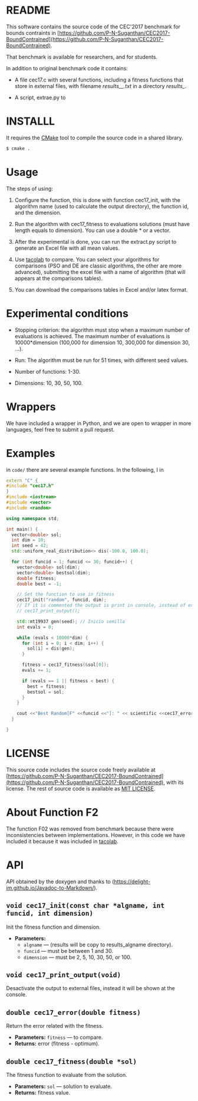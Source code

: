 # README

This software contains the source code of the CEC'2017 benchmark for bounds
contraints in 
[https://github.com/P-N-Suganthan/CEC2017-BoundContrained](https://github.com/P-N-Suganthan/CEC2017-BoundContrained). 

That benchmark is available for researchers, and for students.

In addition to original benchmark code it contains:

- A file cec17.c with several functions, including a fitness functions that
store in external files, with filename *results_<funcid>_<dimension>.txt* in a
directory *results_<algname>*.

- A script, extrae.py to 

# INSTALLL

It requires the [CMake](https://cmake.org/) tool to compile the source code in a shared library.

```sh
$ cmake .
```

# Usage

The steps of using:

1. Configure the function, this is done with function cec17_init, with the
   algorithm name (used to calculate the output directory), the function id, and
   the dimension.
   
2. Run the algorithm with cec17_fitness to evaluations solutions (must have
   length equals to dimension). You can use a double * or a vector<double>.

3. After the experimental is done, you can run the extract.py script to
   generate an Excel file with all mean values.
   
4. Use [tacolab](https://tacolab.org/bench) to compare. You can select your
   algorithms for comparisons (PSO and DE are classic algorithms, the other are
   more advanced), submitting the excel file with a name of algorithm (that will
   appears at the comparisons tables).
   
5. You can download the comparisons tables in Excel and/or latex format.

# Experimental conditions

- Stopping criterion: the algorithm must stop when a maximum number of
  evaluations is achieved. The maximum number of evaluations is 10000*dimension
  (100,000 for dimension 10, 300,000 for dimension 30, ...).

- Run: The algorithm must be run for 51 times, with different seed values.

- Number of functions: 1-30.

- Dimensions: 10, 30, 50, 100.

# Wrappers

We have included a wrapper in Python, and we are open to  wrapper in more
languages, feel free to submit a pull  request.

# Examples

in `code/` there are several example functions. In the following, I in

```c++
extern "C" {
#include "cec17.h"
}
#include <iostream>
#include <vector>
#include <random>

using namespace std;

int main() {
  vector<double> sol;
  int dim = 10;
  int seed = 42;
  std::uniform_real_distribution<> dis(-100.0, 100.0);

  for (int funcid = 1; funcid <= 30; funcid++) {
    vector<double> sol(dim);
    vector<double> bestsol(dim);
    double fitness;
    double best = -1;

    // Set the function to use in fitness
    cec17_init("random", funcid, dim);
    // If it is commented the output is print in console, instead of external files.
    // cec17_print_output();

    std::mt19937 gen(seed); // Inicio semilla
    int evals = 0;

    while (evals < 10000*dim) {
      for (int i = 0; i < dim; i++) {
        sol[i] = dis(gen);
      }

      fitness = cec17_fitness(&sol[0]);
      evals += 1;

      if (evals == 1 || fitness < best) {
        best = fitness;
        bestsol = sol;
      }
    }

    cout <<"Best Random[F" <<funcid <<"]: " << scientific <<cec17_error(best) <<endl;
  }

}

```

# LICENSE

This source code includes the source code freely available at
[https://github.com/P-N-Suganthan/CEC2017-BoundContrained](https://github.com/P-N-Suganthan/CEC2017-BoundContrained),
with its license.
The rest of source code is available as [MIT LICENSE](https://mit-license.org/).

# About Function F2

The function F02 was removed from benchmark because there were inconsistencies
between implementations. However, in this code we have included it because it
was included in [tacolab](https://www.tacolab.org).

# API

API obtained by the doxygen and thanks to (https://delight-im.github.io/Javadoc-to-Markdown/).

## `void cec17_init(const char *algname, int funcid, int dimension)`

Init the fitness function and dimension.

 * **Parameters:**
   * `algname` — (results will be copy to results_algname directory).
   * `funcid` — must be between 1 and 30.
   * `dimension` — must be 2, 5, 10, 30, 50, or 100.

## `void cec17_print_output(void)`

Desactivate the output to external files, instead it will be shown at the console.

## `double cec17_error(double fitness)`

Return the error related with the fitness.

 * **Parameters:** `fitness` — to compare.
 * **Returns:** error (fitness - optimum).

## `double cec17_fitness(double *sol)`

The fitness function to  evaluate from the solution.

 * **Parameters:** `sol` — solution to evaluate. 
 * **Returns:** fitness value.

